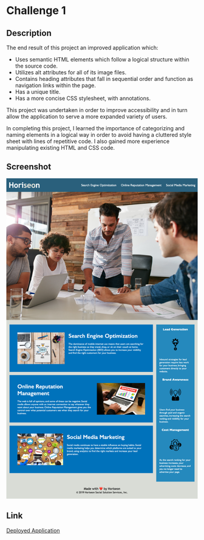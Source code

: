 # Challenge 1

## Description

The end result of this project an improved application which:
- Uses semantic HTML elements which follow a logical structure within the source code.
- Utilizes alt attributes for all of its image files.
- Contains heading attributes that fall in sequential order and function as navigation links within the page.
- Has a unique title.
- Has a more concise CSS stylesheet, with annotations.

This project was undertaken in order to improve accessibility and in turn allow the application to serve a more expanded variety of users.

In completing this project, I learned the importance of categorizing and naming elements in a logical way in order to avoid having a cluttered style sheet with lines of repetitive code. I also gained more experience manipulating existing HTML and CSS code.

## Screenshot

![Screenshot of deployed application](./assets/images/screencap-deployed.png)

## Link

[Deployed Application](https://clever-girl31.github.io/Challenge1/)

